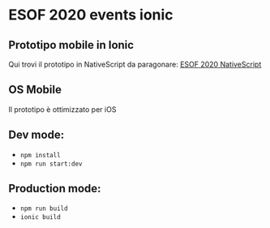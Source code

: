# ESOF 2020 events ionic
## Prototipo mobile in Ionic
Qui trovi il prototipo in NativeScript da paragonare: [ESOF 2020 NativeScript](https://github.com/patrickreichert/esof-events-nativescript)

## OS Mobile
Il prototipo è ottimizzato per iOS

## Dev mode:
* `npm install`
* `npm run start:dev`

## Production mode:
* `npm run build`
* `ionic build`
